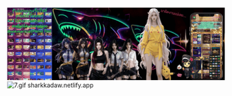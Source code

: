 ![1754754449897](image/README/1754754449897.png)
![7.gif](image/README/7.gif)
sharkkadaw.netlify.app

